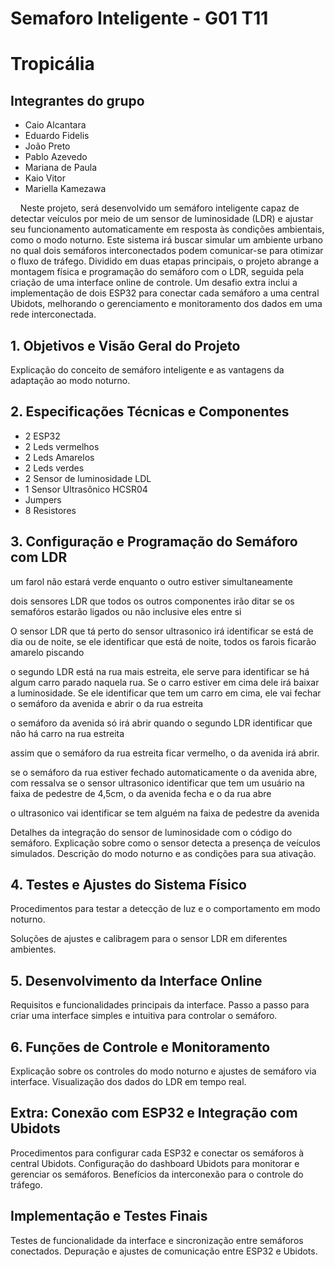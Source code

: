 # Semaforo Inteligente - G01 T11

# Tropicália
## Integrantes do grupo

- Caio Alcantara
- Eduardo Fidelis
- João Preto
- Pablo Azevedo
- Mariana de Paula
- Kaio Vitor
- Mariella Kamezawa

&nbsp;&nbsp;&nbsp;&nbsp;Neste projeto, será desenvolvido um semáforo inteligente capaz de detectar veículos por meio de um sensor de luminosidade (LDR) e ajustar seu funcionamento automaticamente em resposta às condições ambientais, como o modo noturno. Este sistema irá buscar simular um ambiente urbano no qual dois semáforos interconectados podem comunicar-se para otimizar o fluxo de tráfego. Dividido em duas etapas principais, o projeto abrange a montagem física e programação do semáforo com o LDR, seguida pela criação de uma interface online de controle. Um desafio extra inclui a implementação de dois ESP32 para conectar cada semáforo a uma central Ubidots, melhorando o gerenciamento e monitoramento dos dados em uma rede interconectada.

## 1. Objetivos e Visão Geral do Projeto

Explicação do conceito de semáforo inteligente e as vantagens da adaptação ao modo noturno.

## 2. Especificações Técnicas e Componentes

- 2 ESP32
- 2 Leds vermelhos
- 2 Leds Amarelos
- 2 Leds verdes
- 2 Sensor de luminosidade LDL
- 1 Sensor Ultrasônico HCSR04
- Jumpers
- 8 Resistores

## 3. Configuração e Programação do Semáforo com LDR

um farol não estará verde enquanto o outro estiver simultaneamente

dois sensores LDR que todos os outros componentes irão ditar se os semafóros estarão ligados ou não inclusive eles entre si

O sensor LDR que tá perto do sensor ultrasonico irá identificar se está de dia ou de noite, se ele identificar que está de noite, todos os farois ficarão amarelo piscando

o segundo LDR está na rua mais estreita, ele serve para identificar se há algum carro parado naquela rua. Se o carro estiver em cima dele irá baixar a luminosidade. Se ele identificar que tem um carro em cima, ele vai fechar o semáforo da avenida e abrir o da rua estreita

o semáforo da avenida só irá abrir quando o segundo LDR identificar que não há carro na rua estreita

assim que o semáforo da rua estreita ficar vermelho, o da avenida irá abrir.

se o semáforo da rua estiver fechado automaticamente o da avenida abre, com ressalva se o sensor ultrasonico identificar que tem um usuário na faixa de pedestre de 4,5cm, o da avenida fecha e o da rua abre

o ultrasonico vai identificar se tem alguém na faixa de pedestre da avenida



Detalhes da integração do sensor de luminosidade com o código do semáforo.
Explicação sobre como o sensor detecta a presença de veículos simulados.
Descrição do modo noturno e as condições para sua ativação.

## 4. Testes e Ajustes do Sistema Físico

Procedimentos para testar a detecção de luz e o comportamento em modo noturno.

Soluções de ajustes e calibragem para o sensor LDR em diferentes ambientes.

## 5. Desenvolvimento da Interface Online

Requisitos e funcionalidades principais da interface.
Passo a passo para criar uma interface simples e intuitiva para controlar o semáforo.

## 6. Funções de Controle e Monitoramento

Explicação sobre os controles do modo noturno e ajustes de semáforo via interface.
Visualização dos dados do LDR em tempo real.

## Extra: Conexão com ESP32 e Integração com Ubidots

Procedimentos para configurar cada ESP32 e conectar os semáforos à central Ubidots.
Configuração do dashboard Ubidots para monitorar e gerenciar os semáforos.
Benefícios da interconexão para o controle do tráfego.

## Implementação e Testes Finais

Testes de funcionalidade da interface e sincronização entre semáforos conectados.
Depuração e ajustes de comunicação entre ESP32 e Ubidots.